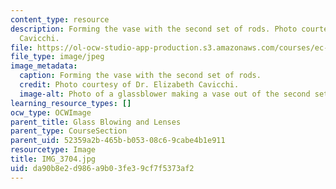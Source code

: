```yaml
---
content_type: resource
description: Forming the vase with the second set of rods. Photo courtesy of Dr. Elizabeth
  Cavicchi.
file: https://ol-ocw-studio-app-production.s3.amazonaws.com/courses/ec-050-recreate-experiments-from-history-inform-the-future-from-the-past-galileo-january-iap-2010/da90b8e2d986a9b03fe39cf7f5373af2_IMG_3704.jpg
file_type: image/jpeg
image_metadata:
  caption: Forming the vase with the second set of rods.
  credit: Photo courtesy of Dr. Elizabeth Cavicchi.
  image-alt: Photo of a glassblower making a vase out of the second set of white rods.
learning_resource_types: []
ocw_type: OCWImage
parent_title: Glass Blowing and Lenses
parent_type: CourseSection
parent_uid: 52359a2b-465b-b053-08c6-9cabe4b1e911
resourcetype: Image
title: IMG_3704.jpg
uid: da90b8e2-d986-a9b0-3fe3-9cf7f5373af2
---
```

